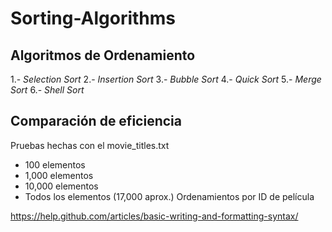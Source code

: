 # Sorting-Algorithms
## Algoritmos de Ordenamiento
1.- *Selection Sort*
2.- *Insertion Sort*
3.- *Bubble Sort* 
4.- *Quick Sort*
5.- *Merge Sort*
6.- *Shell Sort*

## Comparación de eficiencia
Pruebas hechas con el movie_titles.txt
- 100 elementos
- 1,000 elementos
- 10,000 elementos
- Todos los elementos (17,000 aprox.)
Ordenamientos por ID de película


https://help.github.com/articles/basic-writing-and-formatting-syntax/
